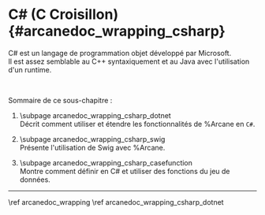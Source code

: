 # C# (C Croisillon) {#arcanedoc_wrapping_csharp}

C# est un langage de programmation objet développé par Microsoft.  
Il est assez semblable au C++ syntaxiquement et au Java avec l'utilisation
d'un runtime.

<br>

Sommaire de ce sous-chapitre :

1. \subpage arcanedoc_wrapping_csharp_dotnet <br>
  Décrit comment utiliser et étendre les fonctionnalités de %Arcane en `C#`.

2. \subpage arcanedoc_wrapping_csharp_swig <br>
  Présente l'utilisation de Swig avec %Arcane.

3. \subpage arcanedoc_wrapping_csharp_casefunction <br>
  Montre comment définir en C# et utiliser des fonctions du jeu de données.
____

<div class="section_buttons">
<span class="back_section_button">
\ref arcanedoc_wrapping
</span>
<span class="next_section_button">
\ref arcanedoc_wrapping_csharp_dotnet
</span>
</div>